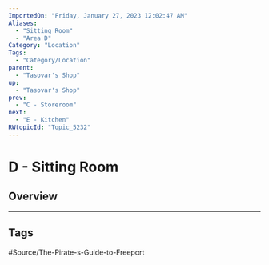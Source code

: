```yaml
---
ImportedOn: "Friday, January 27, 2023 12:02:47 AM"
Aliases:
  - "Sitting Room"
  - "Area D"
Category: "Location"
Tags:
  - "Category/Location"
parent:
  - "Tasovar's Shop"
up:
  - "Tasovar's Shop"
prev:
  - "C - Storeroom"
next:
  - "E - Kitchen"
RWtopicId: "Topic_5232"
---
```

# D - Sitting Room
## Overview

---
## Tags
#Source/The-Pirate-s-Guide-to-Freeport

